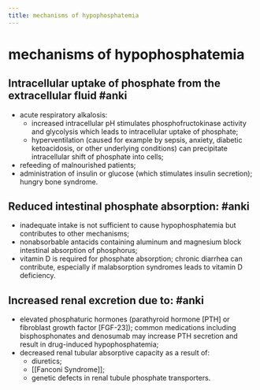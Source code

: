 ```yaml
---
title: mechanisms of hypophosphatemia
---
```

# mechanisms of hypophosphatemia

## Intracellular uptake of phosphate from the extracellular fluid #anki
- acute respiratory alkalosis:
	- increased intracellular pH stimulates phosphofructokinase activity and glycolysis which leads to intracellular uptake of phosphate;
	- hyperventilation (caused for example by sepsis, anxiety, diabetic ketoacidosis, or other underlying conditions) can precipitate intracellular shift of phosphate into cells;
- refeeding of malnourished patients;
- administration of insulin or glucose (which stimulates insulin secretion);
hungry bone syndrome.

## Reduced intestinal phosphate absorption: #anki
- inadequate intake is not sufficient to cause hypophosphatemia but contributes to other mechanisms;
- nonabsorbable antacids containing aluminum and magnesium block intestinal absorption of phosphorus;
- vitamin D is required for phosphate absorption; chronic diarrhea can contribute, especially if malabsorption syndromes leads to vitamin D deficiency.

## Increased renal excretion due to: #anki
- elevated phosphaturic hormones (parathyroid hormone [PTH] or fibroblast growth factor [FGF-23]); common medications including bisphosphonates and denosumab may increase PTH secretion and result in drug-induced hypophosphatemia;
- decreased renal tubular absorptive capacity as a result of:
	- diuretics;
	- [[Fanconi Syndrome]];
	- genetic defects in renal tubule phosphate transporters.
